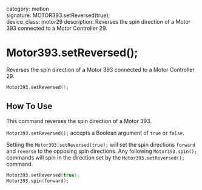 category: motion  
signature: MOTOR393.setReversed(true);  
device_class: motor29
description: Reverses the spin direction of a Motor 393 connected to a Motor Controller 29.

# Motor393.setReversed();

Reverses the spin direction of a Motor 393 connected to a Motor Controller 29.

```cpp
Motor393.setReversed();
```

## How To Use

This command reverses the spin direction of a Motor 393.

`Motor393.setReversed();` accepts a Boolean argument of `true` or `false`.

Setting the `Motor393.setReversed(true);` will set the spin directions `forward` and `reverse` to the opposing spin directions. Any following `Motor393.spin();` commands will spin in the direction set by the `Motor393.setReversed();` command.

```cpp
Motor393.setReversed(true);
Motor393.spin(forward);
```

<advanced>
</advanced>
